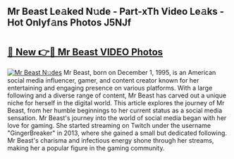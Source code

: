 ## Mr Beast Le𝚊ked N𝚞de - Part-xTh Video Le𝚊ks - Hot Onlyf𝚊ns Photos J5NJf

# <h2><a href="http://ab14096.deff.icu/?id=Mr+Beast">🔗 New 👉🔴 Mr Beast VIDEO Photos</a></h2>

[![Mr Beast N𝚞des](https://i.imgur.com/rIISA9y.gif)](http://ab14096.deff.icu/?id=Mr+Beast)
Mr Beast, born on December 1, 1995, is an American social media influencer, gamer, and content creator known for her entertaining and engaging presence on various platforms. With a large following and a diverse range of content, Mr Beast has carved out a unique niche for herself in the digital world. This article explores the journey of Mr Beast, from her humble beginnings to her current status as a social media sensation. Mr Beast's journey into the world of social media began with her love for gaming. She started streaming on Twitch under the username "GingerBreaker" in 2013, where she gained a small but dedicated following. Mr Beast's charisma and infectious energy shone through her streams, making her a popular figure in the gaming community.
